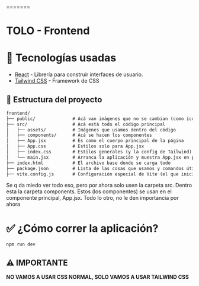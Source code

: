 =======
# TOLO - Frontend

# 🚀 Tecnologías usadas
- [React](https://reactjs.org/) - Librería para construir interfaces de usuario.
- [Tailwind CSS](https://tailwindcss.com/docs) - Framework de CSS

## 📁 Estructura del proyecto

```txt
frontend/
├── public/              # Acá van imágenes que no se cambian (como íconos)
├── src/                 # Acá está todo el código principal
│   ├── assets/          # Imágenes que usamos dentro del código
│   ├── components/      # Acá se hacen los componentes
│   ├── App.jsx          # Es como el cuerpo principal de la página
│   ├── App.css          # Estilos solo para App.jsx
│   ├── index.css        # Estilos generales (y la config de Tailwind)
│   └── main.jsx         # Arranca la aplicación y muestra App.jsx en pantalla
├── index.html           # El archivo base donde se carga todo
├── package.json         # Lista de las cosas que usamos y comandos útiles
├── vite.config.js       # Configuración especial de Vite (el que inicia todo)
```


Se q da miedo ver todo eso, pero por ahora solo usen la carpeta src. Dentro esta la carpeta components. Estos (los componentes) se usan en el componente principal, App.jsx. Todo lo otro, no le den importancia por ahora

# ✅ ¿Cómo correr la aplicación?
`npm run dev`

## ⚠️ IMPORTANTE
**NO VAMOS A USAR CSS NORMAL, SOLO VAMOS A USAR TAILWIND CSS**

